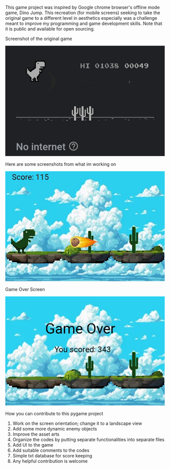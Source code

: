 This game project was inspired by Google chrome browser's offline mode game, Dino Jump. This recreation (for mobile screens) seeking to take the original game to a different level in aesthetics especially was a challenge meant to improve my programming and game development skills. Note that it is public and available for open sourcing.

Screenshot of the original game

!["Screenshot"](Screenshot2.png)

Here are some screenshots from what im working on

!["Screenshot"](Screenshot.png)

Game Over Screen

!["Screenshot"](Screenshot1.png)

How you can contribute to this pygame project 
1. Work on the screen orientation; change it to a landscape view
2. Add some more dynamic enemy objects 
3. Improve the asset arts
4. Organize the codes by putting separate functionalities into separate files
5. Add UI to the game
6. Add suitable comments to the codes
7. Simple txt database for score keeping 
8. Any helpful contribution is welcome 
